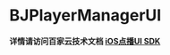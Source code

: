 # BJPlayerManagerUI

**详情请访问百家云技术文档 [iOS点播UI SDK](http://dev.baijiacloud.com/default/wiki/detail/18)**
